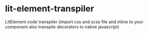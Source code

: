 # lit-element-transpiler
LitElement code transpiler (import css and scss file and inline to your component also transpile decorators to native javascript)

